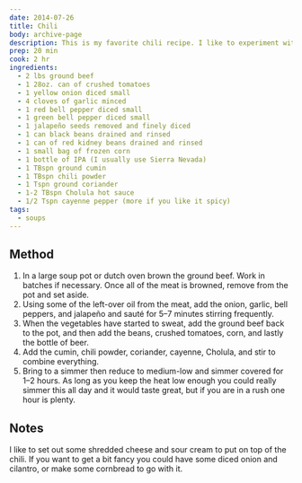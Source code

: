 ```yaml
---
date: 2014-07-26
title: Chili
body: archive-page
description: This is my favorite chili recipe. I like to experiment with different types of beans and I always add a bottle of good, strong American IPA for a great flavor.
prep: 20 min
cook: 2 hr
ingredients:
  - 2 lbs ground beef
  - 1 28oz. can of crushed tomatoes
  - 1 yellow onion diced small
  - 4 cloves of garlic minced
  - 1 red bell pepper diced small
  - 1 green bell pepper diced small
  - 1 jalapeño seeds removed and finely diced
  - 1 can black beans drained and rinsed
  - 1 can of red kidney beans drained and rinsed
  - 1 small bag of frozen corn
  - 1 bottle of IPA (I usually use Sierra Nevada)
  - 1 TBspn ground cumin
  - 1 TBspn chili powder
  - 1 Tspn ground coriander
  - 1-2 TBspn Cholula hot sauce
  - 1/2 Tspn cayenne pepper (more if you like it spicy)
tags:
  - soups
---
```

## Method
1. In a large soup pot or dutch oven brown the ground beef. Work in batches if necessary. Once all of the meat is browned, remove from the pot and set aside.
2. Using some of the left-over oil from the meat, add the onion, garlic, bell peppers, and jalapeño and sauté for 5–7 minutes stirring frequently.
3. When the vegetables have started to sweat, add the ground beef back to the pot, and then add the beans, crushed tomatoes, corn, and lastly the bottle of beer.
4. Add the cumin, chili powder, coriander, cayenne, Cholula, and stir to combine everything.
5. Bring to a simmer then reduce to medium-low and simmer covered for 1–2 hours. As long as you keep the heat low enough you could really simmer this all day and it would taste great, but if you are in a rush one hour is plenty.

## Notes
I like to set out some shredded cheese and sour cream to put on top of the chili. If you want to get a bit fancy you could have some diced onion and cilantro, or make some cornbread to go with it.